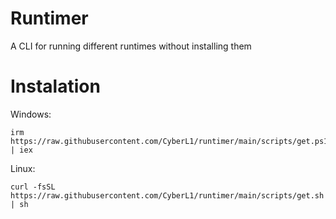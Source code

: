 # Runtimer
A CLI for running different runtimes without installing them

# Instalation

Windows:
```
irm https://raw.githubusercontent.com/CyberL1/runtimer/main/scripts/get.ps1 | iex
```

Linux:
```
curl -fsSL https://raw.githubusercontent.com/CyberL1/runtimer/main/scripts/get.sh | sh
```
